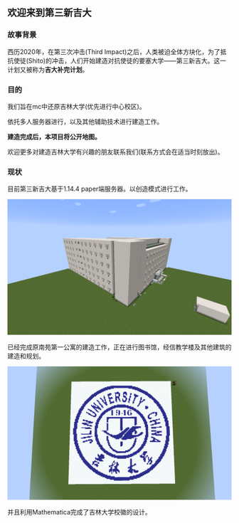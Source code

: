 ## 欢迎来到第三新吉大

### 故事背景

西历2020年，在第三次冲击(Third Impact)之后，人类被迫全体方块化，为了抵抗使徒(Shito)的冲击，人们开始建造对抗使徒的要塞大学——第三新吉大。这一计划又被称为**吉大补完计划**。

### 目的

我们旨在mc中还原吉林大学(优先进行中心校区)。

依托多人服务器进行，以及其他辅助技术进行建造工作。

**建造完成后，本项目将公开地图。**

欢迎更多对建造吉林大学有兴趣的朋友联系我们(联系方式会在适当时刻放出)。

### 现状

目前第三新吉大基于1.14.4 paper端服务器。以创造模式进行工作。

![南苑一公寓](img/nan1.png)

已经完成原南苑第一公寓的建造工作，正在进行图书馆，经信教学楼及其他建筑的建造和规划。

![校徽](img/logo.png)

并且利用Mathematica完成了吉林大学校徽的设计。
